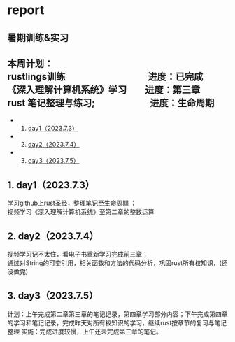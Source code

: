 # report
暑期训练&实习
------------------------------
本周计划：  
rustlings训练&emsp;&emsp;&emsp;&emsp;&emsp;&emsp;&emsp;&emsp;&emsp;进度：已完成  
《深入理解计算机系统》学习&emsp;&emsp;进度：第三章  
 rust 笔记整理与练习;&emsp;&emsp;&emsp;&emsp;&emsp;&emsp;进度：生命周期  
------------------------------  
<!-- vscode-markdown-toc -->
* 1. [day1（2023.7.3）](#day12023.7.3)
* 2. [day2（2023.7.4）](#day22023.7.4)
* 3. [day3（2023.7.5）](#day22023.7.5)
<!-- vscode-markdown-toc-config
	numbering=true
	autoSave=true
	/vscode-markdown-toc-config -->
<!-- /vscode-markdown-toc -->
##  1. <a name='day12023.7.3'></a>day1（2023.7.3）
学习github上rust圣经，整理笔记至生命周期 ；  
视频学习《深入理解计算机系统》至第二章的整数运算  
##  2. <a name='day22023.7.4'></a>day2（2023.7.4）
视频学习记不太住，看电子书重新学习完成前三章；  
通过对String的可变引用，相关函数和方法的代码分析，巩固rust所有权知识，(还没做完)
##  3. <a name='day22023.7.5'></a>day3（2023.7.5）
计划：上午完成第二章第三章的笔记记录，第四章学习部分内容；下午完成第四章的学习和笔记记录，完成昨天对所有权知识的学习，继续rust按章节的复习与笔记整理
实施：完成进度较慢，上午还未完成第三章的笔记。
